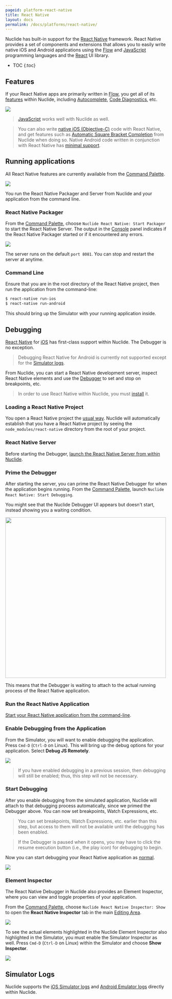 ```yaml
---
pageid: platform-react-native
title: React Native
layout: docs
permalink: /docs/platforms/react-native/
---
```


Nuclide has built-in support for the [React Native](https://facebook.github.io/react-native/)
framework. React Native provides a set of components and extensions that allows you to easily write
native iOS and Android applications using the [Flow](/docs/languages/flow) and
[JavaScript](/docs/languages/other#javascript) programming languages and the
[React](http://facebook.github.io/react/) UI library.

* TOC
{:toc}

## Features

If your React Native apps are primarily written in [Flow](/docs/languages/flow), you get all of its
[features](/docs/languages/flow/#features) within Nuclide, including
[Autocomplete](/docs/languages/flow/#autocomplete),
[Code Diagnostics](/docs/languages/flow/#features__code-diagnostics), etc.

![](/static/images/docs/platform-react-native-feature-autocomplete.png)

> [JavaScript](/docs/languages/other/#javascript) works well with Nuclide as well.

> You can also write [native iOS (Objective-C)](/docs/platforms/ios) code with React Native, and get
> features such as [Automatic Square Bracket Completion](/docs/languages/objective-c/#default-features__automatic-square-bracket-completion) from Nuclide when doing so. Native Android code written in conjunction with React Native has [minimal support](/docs/platforms/android).

## Running applications

All React Native features are currently available from the [Command Palette](/docs/editor/basics/#command-palette).

![](/static/images/docs/platform-react-native-debugging-command-palette.png)

You run the React Native Packager and Server from Nuclide and your application from the command line.

### React Native Packager

From the [Command Palette](/docs/editor/basics/#command-palette), choose `Nuclide React Native: Start Packager` to start the React Native Server. The output in the [Console](/docs/features/debugger/#basics__evaluation) panel indicates if the React Native Packager started or if it encountered any errors.

![](/static/images/docs/platform-react-native-start-packager.png)

The server runs on the default `port 8081`. You can stop and restart the server at anytime.

### Command Line

Ensure that you are in the root directory of the React Native project, then run the application from the command-line:

```bash
$ react-native run-ios
$ react-native run-android
```

This should bring up the Simulator with your running application inside.

## Debugging

[React Native](https://facebook.github.io/react-native/) for [iOS](/docs/platforms/ios) has
first-class support within Nuclide. The Debugger is no exception.

> Debugging React Native for Android is currently not supported except for the
> [Simulator logs](#simulator-logs).

From Nuclide, you can start a React Native development server, inspect React Native elements and
use the [Debugger](/docs/features/debugger#basics) to set and stop on breakpoints, etc.

> In order to use React Native within Nuclide, you must
> [install](https://facebook.github.io/react-native/docs/getting-started.html) it.

### Loading a React Native Project

You open a React Native project the
[usual way](/docs/quick-start/getting-started/#adding-a-project). Nuclide will automatically
establish that you have a React Native project by seeing the `node_modules/react-native` directory
from the root of your project.

### React Native Server

Before starting the Debugger, [launch the React Native Server from within Nuclide](#running-applications__react-native-packager).

### Prime the Debugger

After starting the server, you can prime the React Native Debugger for when the application begins
running. From the [Command Palette](/docs/editor/basics/#command-palette), launch
`Nuclide React Native: Start Debugging`.

You might see that the Nuclide Debugger UI appears but doesn't start, instead showing you a waiting condition.

<img src="/static/images/docs/platform-react-native-debugger-waititng.png" align="middle" style="width:500px" />

This means that the Debugger is waiting to attach to the actual running process of the React
Native application.

### Run the React Native Application

[Start your React Native application from the command-line](#running-applications__command-line).

### Enable Debugging from the Application

From the Simulator, you will want to enable debugging the application. Press `Cmd-D` (`Ctrl-D` on
Linux). This will bring up the debug options for your application. Select **Debug JS Remotely**.

![](/static/images/docs/platform-react-native-debug-options.png)

> If you have enabled debugging in a previous session, then debugging will still be enabled; thus,
> this step will not be necessary.

### Start Debugging

After you enable debugging from the simulated application, Nuclide will attach to that debugging
process automatically, since we primed the Debugger above. You can now set breakpoints, Watch Expressions,
etc.

> You can set breakpoints, Watch Expressions, etc. earlier than this step, but access to them will not be
> available until the debugging has been enabled.

> If the Debugger is paused when it opens, you may have to click the resume execution button
> (i.e., the play icon) for debugging to begin.

Now you can start debugging your React Native application as [normal](/docs/features/debugger#basics).

![](/static/images/docs/platform-react-native-debugging.png)

### Element Inspector

The React Native Debugger in Nuclide also provides an Element Inspector, where you can view and
toggle properties of your application.

From the [Command Palette](/docs/editor/basics/#command-palette), choose `Nuclide React Native Inspector: Show` to open the **React Native Inspector** tab in the
main [Editing Area](/docs/editor/basics/#editing-area).

![](/static/images/docs/platform-react-native-element-inspector.png)

To see the actual elements highlighted in the Nuclide Element Inspector also highlighted in the
Simulator, you must enable the Simulator Inspector as well. Press `Cmd-D` (`Ctrl-D` on Linux) within
the Simulator and choose **Show Inspector**.

![](/static/images/docs/platform-react-native-show-inspector.png)

## Simulator Logs

Nuclide supports the [iOS Simulator logs](/docs/platforms/ios#simulator-logs) and
[Android Emulator logs](/docs/platforms/android#emulator-logs) directly within Nuclide.
